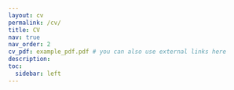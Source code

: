 ```yaml
---
layout: cv
permalink: /cv/
title: CV
nav: true
nav_order: 2
cv_pdf: example_pdf.pdf # you can also use external links here
description: 
toc:
  sidebar: left
---
```

